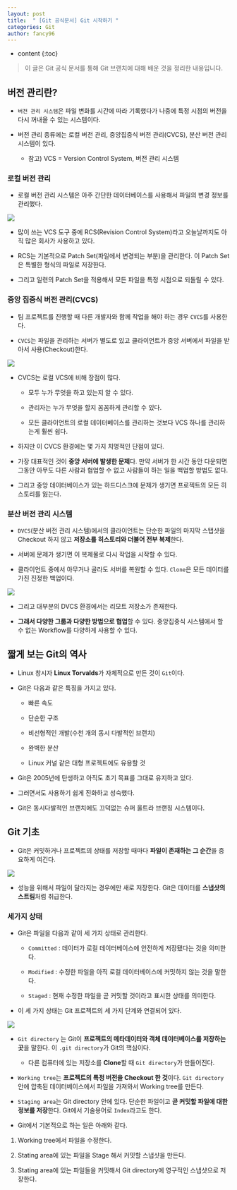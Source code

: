 ```yaml
---
layout: post
title:  " [Git 공식문서] Git 시작하기 "
categories: Git
author: fancy96
---
```

* content
{:toc}

> 이 글은 Git 공식 문서를 통해 Git 브랜치에 대해 배운 것을 정리한 내용입니다.

## 버전 관리란?

* `버전 관리 시스템`은 파일 변화를 시간에 따라 기록했다가 나중에 특정 시점의 버전을 다시 꺼내올 수 있는 시스템이다.

* 버전 관리 종류에는 로컬 버전 관리, 중앙집중식 버전 관리(CVCS), 분산 버전 관리 시스템이 있다.

    * 참고) VCS = Version Control System, 버전 관리 시스템


### 로컬 버전 관리 

* 로컬 버전 관리 시스템은 아주 간단한 데이터베이스를 사용해서 파일의 변경 정보를 관리했다.

![](/assets/img/git/git-docs-1-start-1.png)

* 많이 쓰는 VCS 도구 중에 RCS(Revision Control System)라고 오늘날까지도 아직 많은 회사가 사용하고 있다.

* RCS는 기본적으로 Patch Set(파일에서 변경되는 부분)을 관리한다. 이 Patch Set은 특별한 형식의 파일로 저장한다.

* 그리고 일련의 Patch Set을 적용해서 모든 파일을 특정 시점으로 되돌릴 수 있다.

### 중앙 집중식 버전 관리(CVCS) 

* 팀 프로젝트를 진행할 때 다른 개발자와 함께 작업을 해야 하는 경우 `CVCS`를 사용한다.

* `CVCS`는 파일을 관리하는 서버가 별도로 있고 클라이언트가 중앙 서버에서 파일을 받아서 사용(Checkout)한다.

![](/assets/img/git/git-docs-1-start-2.png)

* CVCS는 로컬 VCS에 비해 장점이 많다.

    * 모두 누가 무엇을 하고 있는지 알 수 있다.

    * 관리자는 누가 무엇을 할지 꼼꼼하게 관리할 수 있다.

    * 모든 클라이언트의 로컬 데이터베이스를 관리하는 것보다 VCS 하나를 관리하는게 훨씬 쉽다.

* 하지만 이 CVCS 환경에는 몇 가지 치명적인 단점이 있다.

* 가장 대표적인 것이 **중앙 서버에 발생한 문제**다. 만약 서버가 한 시간 동안 다운되면 그동안 아무도 다른 사람과 협업할 수 없고 사람들이 하는 일을 백업할 방법도 없다.

* 그리고 중앙 데이터베이스가 있는 하드디스크에 문제가 생기면 프로젝트의 모든 히스토리를 잃는다.

### 분산 버전 관리 시스템

* `DVCS`(분산 버전 관리 시스템)에서의 클라이언트는 단순한 파일의 마지막 스탭샷을 Checkout 하지 않고 **저장소를 히스토리와 더불어 전부 복제**한다.

* 서버에 문제가 생기면 이 복제물로 다시 작업을 시작할 수 있다.

* 클라이언트 중에서 아무거나 골라도 서버를 복원할 수 있다. `Clone`은 모든 데이터를 가진 진정한 백업이다.

![](/assets/img/git/git-docs-1-start-3.png)

* 그리고 대부분의 DVCS 환경에서는 리모트 저장소가 존재한다.

* **그래서 다양한 그룹과 다양한 방법으로 협업**할 수 있다. 중앙집중식 시스템에서 할 수 없는 Workflow를 다양하게 사용할 수 있다.

## 짧게 보는 Git의 역사

* Linux 창시자 **Linux Torvalds**가 자체적으로 만든 것이 `Git`이다.

* Git은 다음과 같은 특징을 가지고 있다.

    * 빠른 속도

    * 단순한 구조

    * 비선형적인 개발(수천 개의 동시 다발적인 브랜치)

    * 완벽한 분산

    * Linux 커널 같은 대형 프로젝트에도 유용할 것

* Git은 2005년에 탄생하고 아직도 초기 목표를 그대로 유지하고 있다. 

* 그러면서도 사용하기 쉽게 진화하고 성숙했다.

* Git은 동시다발적인 브랜치에도 끄덕없는 슈퍼 울트라 브랜칭 시스템이다.

## Git 기초

* Git은 커밋하거나 프로젝트의 상태를 저장할 때마다 **파일이 존재하는 그 순간**을 중요하게 여긴다.

![](/assets/img/git/git-docs-1-start-4.png)

* 성능을 위해서 파일이 달라지는 경우에만 새로 저장한다. Git은 데이터를 **스냅샷의 스트림**처럼 취급한다.

### 세가지 상태

* Git은 파일을 다음과 같이 세 가지 상태로 관리한다.

    * `Committed` : 데이터가 로컬 데이터베이스에 안전하게 저장됐다는 것을 의미한다.

    * `Modified` : 수정한 파일을 아직 로컬 데이터베이스에 커밋하지 않는 것을 말한다.

    * `Staged` : 현재 수정한 파일을 곧 커밋할 것이라고 표시한 상태를 의미한다.

* 이 세 가지 상태는 Git 프로젝트의 세 가지 단계와 연결되어 있다.

![](/assets/img/git/git-docs-1-start-5.png)

* `Git directory` 는 Git이 **프로젝트의 메타데이터와 객체 데이터베이스를 저장하는 곳**을 말한다. 이 `.git directory`가 Git의 핵심이다.

    * 다른 컴퓨터에 있는 저장소를 **Clone**할 때 `Git directory`가 만들어진다.

* `Working tree`는 **프로젝트의 특정 버전을 Checkout 한 것**이다. `Git directory` 안에 압축된 데이터베이스에서 파일을 가져와서 Working tree를 만든다.

* `Staging area`는 Git directory 안에 있다. 단순한 파일이고 **곧 커밋할 파일에 대한 정보를 저장**한다. Git에서 기술용어로 `Index`라고도 한다.

* Git에서 기본적으로 하는 일은 아래와 같다.

1. Working tree에서 파일을 수정한다.

2. Stating area에 있는 파일을 Stage 해서 커밋할 스냅샷을 만든다.

3. Stating area에 있는 파일들을 커밋해서 Git directory에 영구적인 스냅샷으로 저장한다.